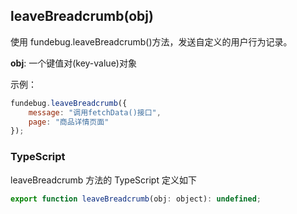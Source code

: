 ## leaveBreadcrumb(obj)

使用 fundebug.leaveBreadcrumb()方法，发送自定义的用户行为记录。

**obj**: 一个键值对(key-value)对象

示例：

```js
fundebug.leaveBreadcrumb({
    message: "调用fetchData()接口",
    page: "商品详情页面"
});
```

### TypeScript

leaveBreadcrumb 方法的 TypeScript 定义如下

```js
export function leaveBreadcrumb(obj: object): undefined;
```
